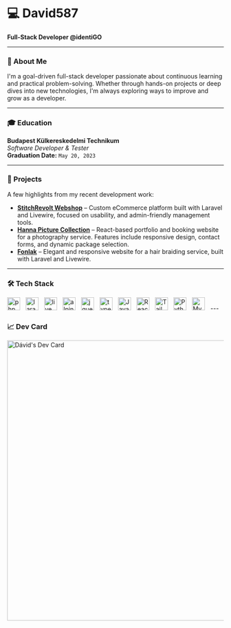 # 💻 David587  
**Full-Stack Developer @identiGO**

---

### 🌟 About Me

I'm a goal-driven full-stack developer passionate about continuous learning and practical problem-solving. Whether through hands-on projects or deep dives into new technologies, I'm always exploring ways to improve and grow as a developer.

---

### 🎓 Education

**Budapest Külkereskedelmi Technikum**  
_Software Developer & Tester_  
**Graduation Date:** `May 20, 2023`

---

### 🚀 Projects

A few highlights from my recent development work:

- [**StitchRevolt Webshop**](https://stitchrevolt.hu) – Custom eCommerce platform built with Laravel and Livewire, focused on usability, and admin-friendly management tools.  
- [**Hanna Picture Collection**](https://hannapicturecollection.hu) – React-based portfolio and booking website for a photography service. Features include responsive design, contact forms, and dynamic package selection. 
- [**Fonlak**](https://fonlak.hu) – Elegant and responsive website for a hair braiding service, built with Laravel and Livewire.
---

### 🛠️ Tech Stack

<img align="left" alt="php" width="30px" style="padding-right:10px;" src="https://cdn.jsdelivr.net/gh/devicons/devicon@latest/icons/php/php-original.svg" />
<img align="left" alt="laravel" width="30px" style="padding-right:10px;" src="https://cdn.jsdelivr.net/gh/devicons/devicon@latest/icons/laravel/laravel-original.svg" />
<img align="left" alt="livewire" width="30px" style="padding-right:10px;" src="https://cdn.jsdelivr.net/gh/devicons/devicon@latest/icons/livewire/livewire-original-wordmark.svg" />
<img align="left" alt="alpine js" width="30px" style="padding-right:10px;" src="https://cdn.jsdelivr.net/gh/devicons/devicon@latest/icons/alpinejs/alpinejs-original.svg" />
<img align="left" alt="jquery" width="30px" style="padding-right:10px;" src="https://cdn.jsdelivr.net/gh/devicons/devicon@latest/icons/jquery/jquery-original-wordmark.svg" />
<img align="left" alt="type script" width="30px" style="padding-right:10px;" src="https://cdn.jsdelivr.net/gh/devicons/devicon@latest/icons/typescript/typescript-original.svg" />
<img align="left" alt="JavaScript" width="30px" style="padding-right:10px;" src="https://cdn.jsdelivr.net/gh/devicons/devicon/icons/javascript/javascript-plain.svg" />
<img align="left" alt="React" width="30px" style="padding-right:10px;" src="https://cdn.jsdelivr.net/gh/devicons/devicon/icons/react/react-original.svg" />
<img align="left" alt="Tailwind css" width="30px" style="padding-right:10px;" src="https://cdn.jsdelivr.net/gh/devicons/devicon@latest/icons/tailwindcss/tailwindcss-original.svg" />
<img align="left" alt="Python" width="30px" style="padding-right:10px;" src="https://cdn.jsdelivr.net/gh/devicons/devicon/icons/python/python-original.svg" />
<img align="left" alt="Mysql" width="30px" style="padding-right:10px;" src="https://cdn.jsdelivr.net/gh/devicons/devicon@latest/icons/mysql/mysql-original-wordmark.svg" />

<br />
---

### 📈 Dev Card

<a href="https://app.daily.dev/daviis">
  <img src="https://api.daily.dev/devcards/v2/Fot972DMOXawTESzwwtCm.png?type=wide&r=zdm" width="652" alt="Dávid's Dev Card"/>
</a>
